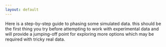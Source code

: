 ```yaml
---
layout: default
---
```


Here is a step-by-step guide to phasing some simulated data. this should be the first thing you try before attempting to work with experimental data and will provide a jumping-off point for exploring more options which may be required with tricky real data.
